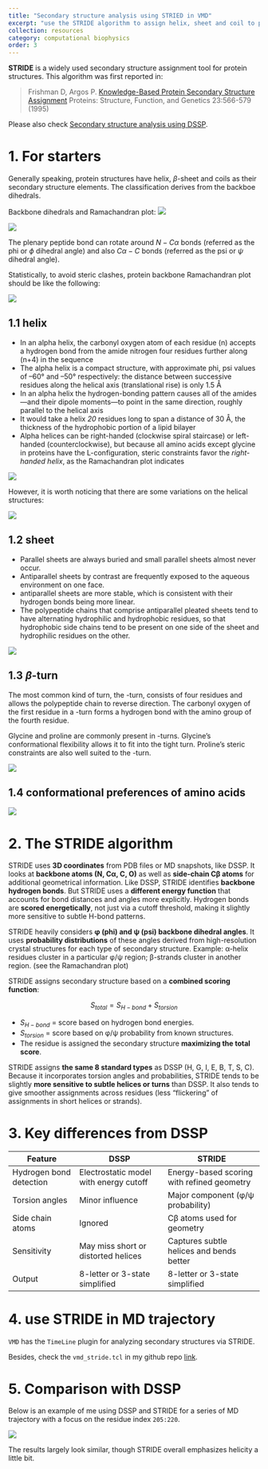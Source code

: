 ```yaml
---
title: "Secondary structure analysis using STRIED in VMD"
excerpt: "use the STRIDE algorithm to assign helix, sheet and coil to protein structures or trajectories"
collection: resources
category: computational biophysics
order: 3
---
```


**STRIDE** is a widely used secondary structure assignment tool for protein structures. This algorithm was first reported in:

> Frishman D, Argos P. [Knowledge-Based Protein Secondary Structure Assignment](https://webclu.bio.wzw.tum.de/stride/stride.pdf) Proteins: Structure, Function, and Genetics 23:566-579 (1995)

Please also check [Secondary structure analysis using DSSP](https://huang-jian.com/resources/04_SecondaryStructureAnalysis2).

# 1. For starters

Generally speaking, protein structures have helix, $\beta$-sheet and coils as their secondary structure elements. The classification derives from the backboe dihedrals.

Backbone dihedrals and Ramachandran plot:
![](https://raw.githubusercontent.com/huangjianhuster/images/main/obsidian_images/20250805130344379.png)

![](https://raw.githubusercontent.com/huangjianhuster/images/main/obsidian_images/20250805130438754.png)

The plenary peptide bond can rotate around $N-C\alpha$ bonds (referred as the phi or $\phi$ dihedral angle) and also $C\alpha-C$ bonds (referred as the psi or $\psi$ dihedral angle). 

Statistically, to avoid steric clashes, protein backbone Ramachandran plot should be like the following:

![](https://raw.githubusercontent.com/huangjianhuster/images/main/obsidian_images/20250805131058949.png)


## 1.1 helix
- In an alpha helix, the carbonyl oxygen atom of each residue (n) accepts a hydrogen bond from the amide nitrogen four residues further along (n+4) in the sequence
- The alpha helix is a compact structure, with approximate phi, psi values of –60° and –50° respectively: the distance between successive residues along the helical axis (translational rise) is only 1.5 Å
- In an alpha helix the hydrogen-bonding pattern causes all of the amides—and their dipole moments—to point in the same direction, roughly parallel to the helical axis
- It would take a helix *20* residues long to span a distance of 30 Å, the thickness of the hydrophobic portion of a lipid bilayer
- Alpha helices can be right-handed (clockwise spiral staircase) or left-handed (counterclockwise), but because all amino acids except glycine in proteins have the L-configuration, steric constraints favor the *right-handed helix*, as the Ramachandran plot indicates

![](https://raw.githubusercontent.com/huangjianhuster/images/main/obsidian_images/20250805132646510.png)

However, it is worth noticing that there are some variations on the helical structures:

![](https://raw.githubusercontent.com/huangjianhuster/images/main/obsidian_images/20250805132848456.png)

## 1.2 sheet
- Parallel sheets are always buried and small parallel sheets almost never occur. 
- Antiparallel sheets by contrast are frequently exposed to the aqueous environment on one face. 
- antiparallel sheets are more stable, which is consistent with their hydrogen bonds being more linear.
- The polypeptide chains that comprise antiparallel pleated sheets tend to have alternating hydrophilic and hydrophobic residues, so that hydrophobic side chains tend to be present on one side of the sheet and hydrophilic residues on the other.

![](https://raw.githubusercontent.com/huangjianhuster/images/main/obsidian_images/20250805133449618.png)


## 1.3 $\beta$-turn

The most common kind of turn, the -turn, consists of four residues and allows the polypeptide chain to reverse direction. The carbonyl oxygen of the first residue in a -turn forms a hydrogen bond with the amino group of the fourth residue.

Glycine and proline are commonly present in -turns. Glycine’s conformational flexibility allows it to fit into the tight turn. Proline’s steric constraints are also well suited to the -turn.

![](https://raw.githubusercontent.com/huangjianhuster/images/main/obsidian_images/20250805135819777.png)


## 1.4 conformational preferences of amino acids

![](https://raw.githubusercontent.com/huangjianhuster/images/main/obsidian_images/20250805133629041.png)


# 2. The STRIDE algorithm
STRIDE uses **3D coordinates** from PDB files or MD snapshots, like DSSP. It looks at **backbone atoms (N, Cα, C, O)** as well as **side-chain Cβ atoms** for additional geometrical information. Like DSSP, STRIDE identifies **backbone hydrogen bonds**. But STRIDE uses a **different energy function** that accounts for bond distances and angles more explicitly. Hydrogen bonds are **scored energetically**, not just via a cutoff threshold, making it slightly more sensitive to subtle H-bond patterns.

STRIDE heavily considers **φ (phi) and ψ (psi) backbone dihedral angles**. It uses **probability distributions** of these angles derived from high-resolution crystal structures for each type of secondary structure. Example: α-helix residues cluster in a particular φ/ψ region; β-strands cluster in another region. (see the Ramachandran plot)

STRIDE assigns secondary structure based on a **combined scoring function**:

$$
S_{total} = S_{H-bond} + S_{torsion}
$$

- $S_{H-bond}$ = score based on hydrogen bond energies.
- $S_{torsion}$ = score based on φ/ψ probability from known structures.
- The residue is assigned the secondary structure **maximizing the total score**.

STRIDE assigns **the same 8 standard types** as DSSP (H, G, I, E, B, T, S, C). Because it incorporates torsion angles and probabilities, STRIDE tends to be slightly **more sensitive to subtle helices or turns** than DSSP. It also tends to give smoother assignments across residues (less “flickering” of assignments in short helices or strands).


# 3. Key differences from DSSP

|Feature|DSSP|STRIDE|
|---|---|---|
|Hydrogen bond detection|Electrostatic model with energy cutoff|Energy-based scoring with refined geometry|
|Torsion angles|Minor influence|Major component (φ/ψ probability)|
|Side chain atoms|Ignored|Cβ atoms used for geometry|
|Sensitivity|May miss short or distorted helices|Captures subtle helices and bends better|
|Output|8-letter or 3-state simplified|8-letter or 3-state simplified|


# 4. use STRIDE in MD trajectory
`VMD` has the `TimeLine` plugin for analyzing secondary structures via STRIDE.

Besides, check the `vmd_stride.tcl` in my github repo [link](https://github.com/huangjianhuster/toolbox/tree/main/TrajAnalysis/SecondaryStructureAnalysis).

# 5. Comparison with DSSP 

Below is an example of me using DSSP and STRIDE for a series of MD trajectory with a focus on the residue index `205:220`.

![](https://raw.githubusercontent.com/huangjianhuster/images/main/obsidian_images/20250925105053102.png)

The results largely look similar, though STRIDE overall emphasizes helicity a little bit.
